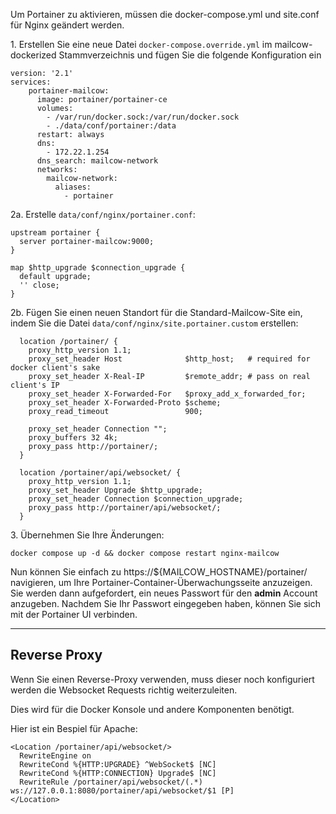 Um Portainer zu aktivieren, müssen die docker-compose.yml und site.conf für Nginx geändert werden.

1\. Erstellen Sie eine neue Datei `docker-compose.override.yml` im mailcow-dockerized Stammverzeichnis und fügen Sie die folgende Konfiguration ein
```
version: '2.1'
services:
    portainer-mailcow:
      image: portainer/portainer-ce
      volumes:
        - /var/run/docker.sock:/var/run/docker.sock
        - ./data/conf/portainer:/data
      restart: always
      dns:
        - 172.22.1.254
      dns_search: mailcow-network
      networks:
        mailcow-network:
          aliases:
            - portainer
```
2a\. Erstelle `data/conf/nginx/portainer.conf`:
```
upstream portainer {
  server portainer-mailcow:9000;
}

map $http_upgrade $connection_upgrade {
  default upgrade;
  '' close;
}
```

2b\. Fügen Sie einen neuen Standort für die Standard-Mailcow-Site ein, indem Sie die Datei `data/conf/nginx/site.portainer.custom` erstellen:
```
  location /portainer/ {
    proxy_http_version 1.1;
    proxy_set_header Host              $http_host;   # required for docker client's sake
    proxy_set_header X-Real-IP         $remote_addr; # pass on real client's IP
    proxy_set_header X-Forwarded-For   $proxy_add_x_forwarded_for;
    proxy_set_header X-Forwarded-Proto $scheme;
    proxy_read_timeout                 900;

    proxy_set_header Connection "";
    proxy_buffers 32 4k;
    proxy_pass http://portainer/;
  }

  location /portainer/api/websocket/ {
    proxy_http_version 1.1;
    proxy_set_header Upgrade $http_upgrade;
    proxy_set_header Connection $connection_upgrade;
    proxy_pass http://portainer/api/websocket/;
  }
```

3\. Übernehmen Sie Ihre Änderungen:
```
docker compose up -d && docker compose restart nginx-mailcow
```

Nun können Sie einfach zu https://${MAILCOW_HOSTNAME}/portainer/ navigieren, um Ihre Portainer-Container-Überwachungsseite anzuzeigen. Sie werden dann aufgefordert, ein neues Passwort für den **admin** Account anzugeben. Nachdem Sie Ihr Passwort eingegeben haben, können Sie sich mit der Portainer UI verbinden.

---

## Reverse Proxy

Wenn Sie einen Reverse-Proxy verwenden, muss dieser noch konfiguriert werden die Websocket Requests richtig weiterzuleiten.

Dies wird für die Docker Konsole und andere Komponenten benötigt.

Hier ist ein Bespiel für Apache:

```
<Location /portainer/api/websocket/>
  RewriteEngine on
  RewriteCond %{HTTP:UPGRADE} ^WebSocket$ [NC]
  RewriteCond %{HTTP:CONNECTION} Upgrade$ [NC]
  RewriteRule /portainer/api/websocket/(.*) ws://127.0.0.1:8080/portainer/api/websocket/$1 [P]
</Location>
```